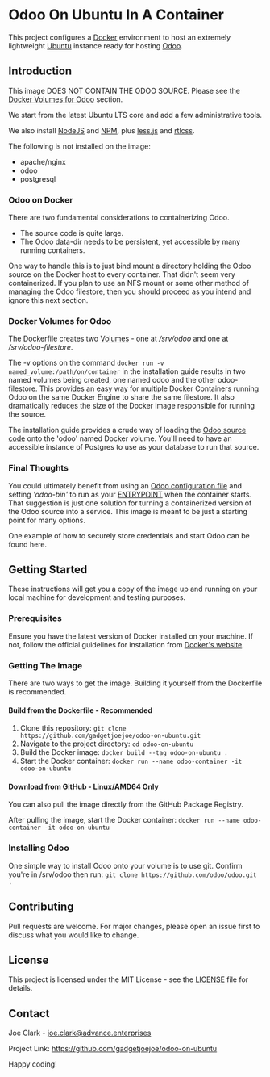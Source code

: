 # Odoo On Ubuntu In A Container
This project configures a [Docker](https://docs.docker.com/) environment to host an extremely lightweight [Ubuntu](https://ubuntu.com/server/docs) instance ready for hosting [Odoo](https://www.odoo.com/documentation/). 

## Introduction
This image DOES NOT CONTAIN THE ODOO SOURCE. Please see the [Docker Volumes for Odoo](https://github.com/gadgetjoejoe/odoo-on-ubuntu#docker-volumes-for-odoo) section.

We start from the latest Ubuntu LTS core and add a few administrative tools.

We also install [NodeJS](https://nodejs.dev/en/learn/) and [NPM](https://docs.npmjs.com/), plus [less.js](https://lesscss.org/) and [rtlcss](https://www.odoo.com/documentation/16.0/administration/install/source.html#:~:text=Download%20and%20install%20nodejs%20and%20npm%20with%20a%20package%20manager.).

The following is not installed on the image:
- apache/nginx
- odoo
- postgresql

### Odoo on Docker
There are two fundamental considerations to containerizing Odoo.
- The source code is quite large.
- The Odoo data-dir needs to be persistent, yet accessible by many running containers.

One way to handle this is to just bind mount a directory holding the Odoo source on the Docker host to every container. That didn't seem very containerized.
If you plan to use an NFS mount or some other method of managing the Odoo filestore, then you should proceed as you intend and ignore this next section.

### Docker Volumes for Odoo
The Dockerfile creates two [Volumes](https://docs.docker.com/storage/volumes/) - one at */srv/odoo* and one at */srv/odoo-filestore*.

The -v options on the command ``` docker run -v named_volume:/path/on/container ``` in the installation guide results in two named volumes being created, one named odoo and the other odoo-filestore. This provides an easy way for multiple Docker Containers running Odoo on the same Docker Engine to share the same filestore. It also dramatically reduces the size of the Docker image responsible for running the source.

The installation guide provides a crude way of loading the [Odoo source code](https://github.com/odoo/odoo) onto the 'odoo' named Docker volume. You'll need to have an accessible instance of Postgres to use as your database to run that source.

### Final Thoughts
You could ultimately benefit from using an [Odoo configuration file](https://www.odoo.com/documentation/16.0/developer/reference/cli.html#reference-cmdline-config-file) and setting *'odoo-bin'* to run as your [ENTRYPOINT](https://docs.docker.com/engine/reference/builder/#entrypoint) when the container starts. That suggestion is just one solution for turning a containerized version of the Odoo source into a service. This image is meant to be just a starting point for many options.

One example of how to securely store credentials and start Odoo can be found here.

## Getting Started
These instructions will get you a copy of the image up and running on your local machine for development and testing purposes.

### Prerequisites
Ensure you have the latest version of Docker installed on your machine. If not, follow the official guidelines for installation from [Docker's website](https://docs.docker.com/).

### Getting The Image
There are two ways to get the image. Building it yourself from the Dockerfile is recommended.

#### Build from the Dockerfile - Recommended
1. Clone this repository: ``` git clone https://github.com/gadgetjoejoe/odoo-on-ubuntu.git ```
2. Navigate to the project directory: ``` cd odoo-on-ubuntu ```
3. Build the Docker image: ``` docker build --tag odoo-on-ubuntu . ```
4. Start the Docker container: ``` docker run --name odoo-container -it odoo-on-ubuntu ```

#### Download from GitHub - Linux/AMD64 Only
You can also pull the image directly from the GitHub Package Registry.

After pulling the image, start the Docker container: ``` docker run --name odoo-container -it odoo-on-ubuntu ```

### Installing Odoo
One simple way to install Odoo onto your volume is to use git. Confirm you're in /srv/odoo then run: ``` git clone https://github.com/odoo/odoo.git . ```

## Contributing
Pull requests are welcome. For major changes, please open an issue first to discuss what you would like to change. 

## License
This project is licensed under the MIT License - see the [LICENSE](https://github.com/gadgetjoejoe/odoo-on-ubuntu/LICENSE) file for details. 

## Contact
Joe Clark - joe.clark@advance.enterprises

Project Link: https://github.com/gadgetjoejoe/odoo-on-ubuntu  

Happy coding!

